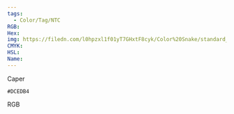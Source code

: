 ```yaml
---
tags:
  - Color/Tag/NTC
RGB:
Hex:
img: https://filedn.com/l0hpzxl1f01yT7GHxtF8cyk/Color%20Snake/standard_csv_to_svg/DCEDB4.svg
CMYK:
HSL:
Name:
---
```

Caper
```palette
#DCEDB4
```
RGB
